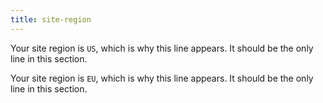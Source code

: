```yaml
---
title: site-region
---
```

<div id="markdoc-content"><article>
  <div class="d-none site-region-container" data-region="us">
    <p>
      Your site region is <code>US</code>, which is why this line appears. It
      should be the only line in this section.
    </p>
  </div>
  <div class="d-none site-region-container" data-region="eu">
    <p>
      Your site region is <code>EU</code>, which is why this line appears. It
      should be the only line in this section.
    </p>
  </div>
</article>
</div><div x-init='    const initPage = () => clientPrefsManager.initialize({});    if (document.readyState === "complete" || document.readyState === "interactive") {      setTimeout(initPage, 1);    } else {      document.addEventListener("DOMContentLoaded", initPage);    }  '></div>